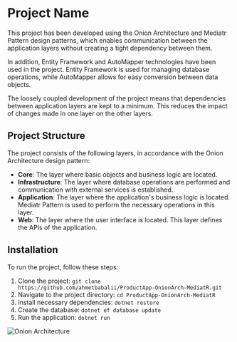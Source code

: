 # Project Name

This project has been developed using the Onion Architecture and Mediatr Pattern design patterns, which enables communication between the application layers without creating a tight dependency between them.

In addition, Entity Framework and AutoMapper technologies have been used in the project. Entity Framework is used for managing database operations, while AutoMapper allows for easy conversion between data objects.

The loosely coupled development of the project means that dependencies between application layers are kept to a minimum. This reduces the impact of changes made in one layer on the other layers.

## Project Structure

The project consists of the following layers, in accordance with the Onion Architecture design pattern:

- **Core**: The layer where basic objects and business logic are located.
- **Infrastructure**: The layer where database operations are performed and communication with external services is established.
- **Application**: The layer where the application's business logic is located. Mediatr Pattern is used to perform the necessary operations in this layer.
- **Web**: The layer where the user interface is located. This layer defines the APIs of the application.

## Installation

To run the project, follow these steps:

1. Clone the project: `git clone https://github.com/ahmetbabalii/ProductApp-OnionArch-MediatR.git`
2. Navigate to the project directory: `cd ProductApp-OnionArch-MediatR`
3. Install necessary dependencies: `dotnet restore`
4. Create the database: `dotnet ef database update`
5. Run the application: `dotnet run`

![Onion Architecture](https://www.gencayyildiz.com/blog/wp-content/uploads/2021/03/Nedir-Bu-Onion-Architecture-1.png)


